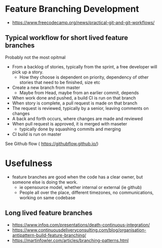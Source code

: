 # Feature Branching Development

- https://www.freecodecamp.org/news/practical-git-and-git-workflows/

## Typical workflow for short lived feature branches

Probably not the most opitmal

- From a backlog of stories, typically from the sprint, a free developer will pick up a story.
  - How they choose is dependent on priority, dependency of other stories that need to be finished, size etc
- Create a new branch from master
  - Maybe from Head, maybe from an earlier commit, depends
- When work done and pushed, a build CI is run on that branch
- When story is complete, a pull request is made on that branch
- The request is reviewed, typically by a senior, leaving comments on changes
- A back and forth occurs, where changes are made and reviewed
- When pull request is approved, it is merged with maseter
  - typically done by squashing commits and merging
- CI build is run on master

See Github flow ( https://githubflow.github.io/)

# Usefulness

- feature branches are good when the code has a clear owner, but someone else is doing the work.
  - ie opensource model, whether internal or external (ie github)
  - People all over the place, different timezones,  no communications, working on same codebase


## Long lived feature branches

- https://www.infoq.com/presentations/death-continuous-integration/
- https://www.continuousdeliveryconsulting.com/blog/organisation-antipattern-build-feature-branching/
- https://martinfowler.com/articles/branching-patterns.html
